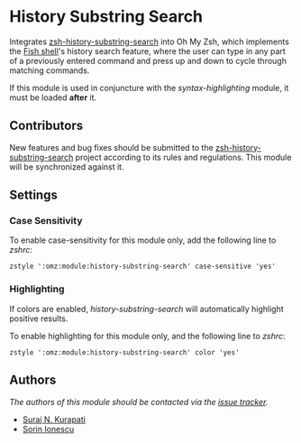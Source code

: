History Substring Search
========================

Integrates [zsh-history-substring-search][1] into Oh My Zsh, which implements
the [Fish shell][2]'s history search feature, where the user can type in any
part of a previously entered command and press up and down to cycle through
matching commands.

If this module is used in conjuncture with the *syntax-highlighting* module, it
must be loaded **after** it.

Contributors
------------

New features and bug fixes should be submitted to the
[zsh-history-substring-search][1] project according to its rules and
regulations. This module will be synchronized against it.

Settings
--------

### Case Sensitivity

To enable case-sensitivity for this module only, add the following line to
*zshrc*:

    zstyle ':omz:module:history-substring-search' case-sensitive 'yes'

### Highlighting

If colors are enabled, *history-substring-search* will automatically highlight
positive results.

To enable highlighting for this module only, and the following line to *zshrc*:

    zstyle ':omz:module:history-substring-search' color 'yes'

Authors
-------

*The authors of this module should be contacted via the [issue tracker][3].*

  - [Suraj N. Kurapati](https://github.com/sunaku)
  - [Sorin Ionescu](https://github.com/sorin-ionescu)

[1]: https://github.com/zsh-users/zsh-history-substring-search
[2]: http://fishshell.com
[3]: https://github.com/sorin-ionescu/oh-my-zsh/issues

